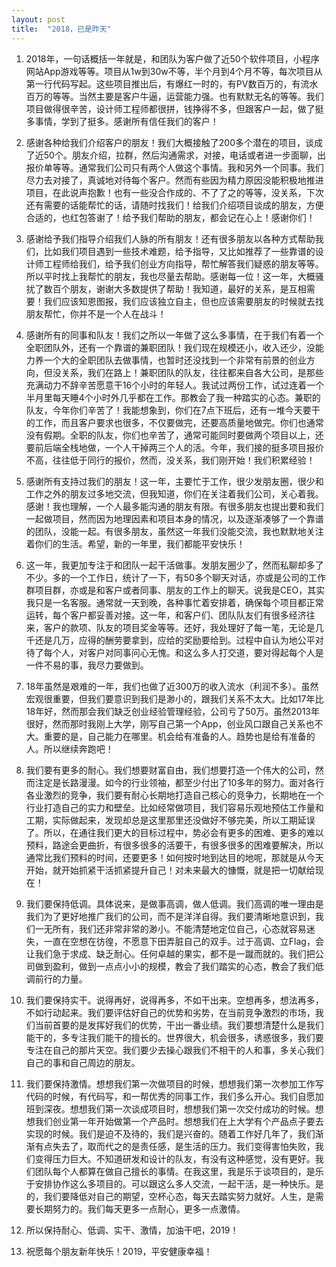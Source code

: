 ```yaml
---
layout: post
title:  "2018，已是昨天"
---
```


1. 2018年，一句话概括一年就是，和团队为客户做了近50个软件项目，小程序网站App游戏等等。项目从1w到30w不等，半个月到4个月不等，每次项目从第一行代码写起。这些项目推出后，有爆红一时的，有PV数百万的，有流水百万的等等。当然主要是客户牛逼，运营能力强。也有默默无名的等等。我们项目做得很辛苦，设计师工程师都很拼，钱挣得不多，但跟客户一起，做了挺多事情，学到了挺多。感谢所有信任我们的客户！

2. 感谢各种给我们介绍客户的朋友！我们大概接触了200多个潜在的项目，谈成了近50个。朋友介绍，拉群，然后沟通需求，对接，电话或者进一步面聊，出报价单等等。通常我们公司只有两个人做这个事情。我和另外一个同事。我们尽力去对接了，真诚地对待每个客户。然而有些因为精力原因没能积极地推进项目，在此说声抱歉！也有一些没合作成的、不了了之的等等，没关系，下次还有需要的话能帮忙的话，请随时找我们！给我们介绍项目谈成的朋友，方便合适的，也红包答谢了！给予我们帮助的朋友，都会记在心上！感谢你们！

3. 感谢给予我们指导介绍我们人脉的所有朋友！还有很多朋友以各种方式帮助我们，比如我们项目遇到一些技术难题，给予指导，又比如推荐了一些靠谱的设计师工程师给我们，给予我们创业方向指导，帮忙解答我们疑惑的朋友等等。所以平时找上我帮忙的朋友，我也尽量去帮助。感谢每一位！这一年，大概骚扰了数百个朋友，谢谢大多数提供了帮助！我知道，最好的关系，是互相需要！我们应该知恩图报，我们应该独立自主，但也应该需要朋友的时候就去找朋友帮忙，你并不是一个人在战斗！

4. 感谢所有的同事和队友！我们之所以一年做了这么多事情，在于我们有着一个全职团队外，还有一个靠谱的兼职团队！我们现在规模还小，收入还少，没能力养一个大的全职团队去做事情，也暂时还没找到一个非常有前景的创业方向，但没关系，我们在路上！兼职团队的队友，往往都来自各大公司，是那些充满动力不辞辛苦愿意干16个小时的年轻人。我试过两份工作，试过连着一个半月里每天睡4个小时外几乎都在工作。那教会了我一种踏实的心态。兼职的队友，今年你们辛苦了！我能想象到，你们在7点下班后，还有一堆今天要干的工作，而且客户要求也很多，不仅要做完，还要高质量地做完。你们也通常没有假期。全职的队友，你们也辛苦了，通常可能同时要做两个项目以上，还要前后端全栈地做，一个人干掉两三个人的活。今年，我们接的挺多项目报价不高，往往低于同行的报价，然而，没关系，我们刚开始！我们积累经验！

5. 感谢所有支持过我们的朋友！这一年，主要忙于工作，很少发朋友圈，很少和工作之外的朋友过多地交流，但我知道，你们在关注着我们公司，关心着我。感谢！我也理解，一个人最多能沟通的朋友有限。有很多朋友也提出要和我们一起做项目，然而因为地理因素和项目本身的情况，以及逐渐凑够了一个靠谱的团队，没能一起。有很多朋友，虽然这一年我们没能交流，我也默默地关注着你们的生活。希望，新的一年里，我们都能平安快乐！

6. 这一年，我更加专注于和团队一起干活做事。发朋友圈少了，然而私聊却多了不少。多的一个工作日，统计了一下，有50多个聊天对话，亦或是公司的工作群项目群，亦或是和客户或者同事、朋友的工作上的聊天。说我是CEO，其实我只是一名客服。通常就一天到晚，各种事忙着安排着，确保每个项目都正常运转，每个客户都妥善对接。这一年，和客户们、团队队友们有很多经济往来，客户的款项、队友的项目奖金等等。还好，我处理好了每一笔，无论是几千还是几万，应得的酬劳要拿到，应给的奖励要给到。过程中自认为地公平对待了每个人，对客户对同事问心无愧。和这么多人打交道，要对得起每个人是一件不易的事，我尽力要做到。

7. 18年虽然是艰难的一年，我们也做了近300万的收入流水（利润不多）。虽然宏观很重要，但我们要意识到我们是渺小的，跟我们关系不太大。比如17年比18年好，然而那会我们缺乏创业经验管理经验，公司亏了50万。虽然2013年很好，然而那时我刚上大学，刚写自己第一个App，创业风口跟自己关系也不大。重要的是，自己能力在哪里。机会给有准备的人。趋势也是给有准备的人。所以继续奔跑吧！

8. 我们要有更多的耐心。我们想要财富自由，我们想要打造一个伟大的公司，然而注定是长路漫漫。如今的行业领袖，都至少付出了10多年的努力。面对各行各业激烈的竞争，我们要有耐心长期地打造自己核心的竞争力，长期地在一个行业打造自己的实力和壁垒。比如经常做项目，我们容易乐观地预估工作量和工期，实际做起来，发现却总是这里那里还没做好不够完美，所以工期延误了。所以，在通往我们更大的目标过程中，势必会有更多的困难、更多的难以预料，路途会更曲折，有很多很多的活要干，有很多很多的困难要解决，所以通常比我们预料的时间，还要更多！如何按时地到达目的地呢，那就是从今天开始，就开始抓紧干活抓紧提升自己！对未来最大的慷慨，就是把一切献给现在！

9. 我们要保持低调。具体说来，是做事高调，做人低调。我们高调的唯一理由是我们为了更好地推广我们的公司，而不是洋洋自得。我们要清晰地意识到，我们一无所有，我们还非常非常的渺小。不能清楚地定位自己，心态就容易迷失，一直在空想在彷徨，不愿意下田弄脏自己的双手。过于高调、立Flag，会让我们急于求成、缺乏耐心。任何卓越的果实，都不是一蹴而就的。我们把公司做到盈利，做到一点点小小的规模，教会了我们踏实的心态，教会了我们低调前行的力量。

10. 我们要保持实干。说得再好，说得再多，不如干出来。空想再多，想法再多，不如行动起来。我们要评估好自己的优势和劣势，在当前竞争激烈的市场，我们当前首要的是发挥好我们的优势，干出一番业绩。我们要想清楚什么是我们能干的，多专注我们能干的擅长的。世界很大，机会很多，诱惑很多，我们要专注在自己的那片天空。我们要少去操心跟我们不相干的人和事，多关心我们自己的事和自己周边的朋友。

11. 我们要保持激情。想想我们第一次做项目的时候，想想我们第一次参加工作写代码的时候，有代码写，和一帮优秀的同事工作，我们多么开心。我们自愿加班到深夜。想想我们第一次谈成项目时，想想我们第一次交付成功的时候。想想我们创业第一年开始做第一个产品时。想想我们在上大学有个产品点子要去实现的时候。我们是迫不及待的，我们是兴奋的。随着工作好几年了，我们渐渐有点失去了，取而代之的是责任感，是生活的压力。我们变得害怕失败，我们变得压力巨大。不知道研发和设计的队友，有没有这种感觉，没有更好。我们团队每个人都算在做自己擅长的事情。在我这里，我是乐于谈项目的，是乐于安排协作这么多项目的。可以跟这么多人交流，一起干活，是一种快乐。是的，我们要降低对自己的期望，空杯心态，每天去踏实努力就好。人生，是需要长期努力的。我们每天更多一点耐心，更多一点激情。

12. 所以保持耐心、低调、实干、激情，加油干吧，2019！

13. 祝愿每个朋友新年快乐！2019，平安健康幸福！